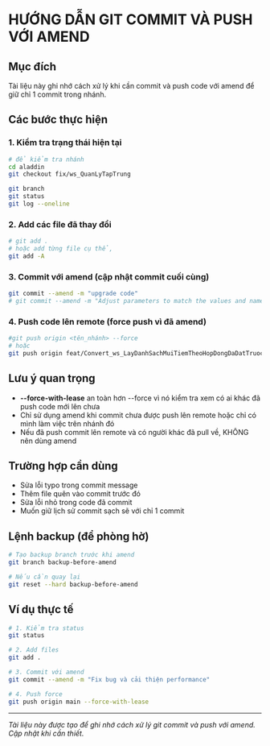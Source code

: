 # HƯỚNG DẪN GIT COMMIT VÀ PUSH VỚI AMEND

## Mục đích
Tài liệu này ghi nhớ cách xử lý khi cần commit và push code với amend để giữ chỉ 1 commit trong nhánh.

## Các bước thực hiện

### 1. Kiểm tra trạng thái hiện tại
```bash
# để kiểm tra nhánh
cd aladdin
git checkout fix/ws_QuanLyTapTrung

git branch
git status
git log --oneline
```



### 2. Add các file đã thay đổi
```bash
# git add .
# hoặc add từng file cụ thể, 
git add -A
```

### 3. Commit với amend (cập nhật commit cuối cùng)
```bash
git commit --amend -m "upgrade code"
# git commit --amend -m "Adjust parameters to match the values and names sent from the Front-end"
```

### 4. Push code lên remote (force push vì đã amend)
```bash
#git push origin <tên_nhánh> --force
# hoặc
git push origin feat/Convert_ws_LayDanhSachMuiTiemTheoHopDongDaDatTruoc --force-with-lease
```

## Lưu ý quan trọng

- **--force-with-lease** an toàn hơn --force vì nó kiểm tra xem có ai khác đã push code mới lên chưa
- Chỉ sử dụng amend khi commit chưa được push lên remote hoặc chỉ có mình làm việc trên nhánh đó
- Nếu đã push commit lên remote và có người khác đã pull về, KHÔNG nên dùng amend

## Trường hợp cần dùng

- Sửa lỗi typo trong commit message
- Thêm file quên vào commit trước đó
- Sửa lỗi nhỏ trong code đã commit
- Muốn giữ lịch sử commit sạch sẽ với chỉ 1 commit

## Lệnh backup (để phòng hờ)

```bash
# Tạo backup branch trước khi amend
git branch backup-before-amend

# Nếu cần quay lại
git reset --hard backup-before-amend
```

## Ví dụ thực tế

```bash
# 1. Kiểm tra status
git status

# 2. Add files
git add .

# 3. Commit với amend
git commit --amend -m "Fix bug và cải thiện performance"

# 4. Push force
git push origin main --force-with-lease
```

---
*Tài liệu này được tạo để ghi nhớ cách xử lý git commit và push với amend. Cập nhật khi cần thiết.*
